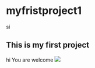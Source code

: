 # myfristproject1
si
## This is my first project
hi
You are welcome
![](https://media1.tenor.com/images/60a068fde020ae23e4d075aa47208ce2/tenor.gif?itemid=18919523)
